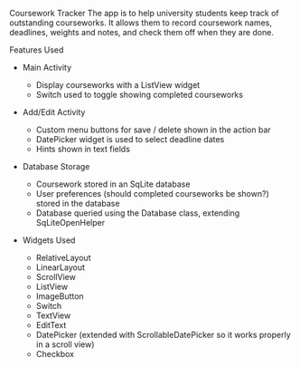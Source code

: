 Coursework Tracker
The app is to help university students keep track of outstanding courseworks. It allows them to record coursework names, deadlines, weights and notes, and check them off when they are done.

Features Used
- Main Activity
    - Display courseworks with a ListView widget
    - Switch used to toggle showing completed courseworks

- Add/Edit Activity
    - Custom menu buttons for save / delete shown in the action bar
    - DatePicker widget is used to select deadline dates
    - Hints shown in text fields

- Database Storage
    - Coursework stored in an SqLite database
    - User preferences (should completed courseworks be shown?) stored in the database
    - Database queried using the Database class, extending SqLiteOpenHelper

- Widgets Used
    - RelativeLayout
    - LinearLayout
    - ScrollView
    - ListView
    - ImageButton
    - Switch
    - TextView
    - EditText
    - DatePicker (extended with ScrollableDatePicker so it works properly in a scroll view)
    - Checkbox
  